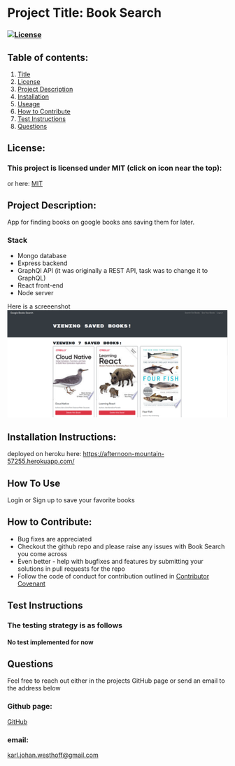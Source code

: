 
  # Project Title: Book Search 
  ### [![License](https://img.shields.io/badge/License-MIT-yellow.svg)](https://opensource.org/licenses/MIT)
  
  ## Table of contents:
  1. [Title](#Project-Title)
  1. [License](#License)
  1. [Project Description](#Project-Description)
  1. [Installation](#Installation-Instructions)
  1. [Useage](#How-To-Use)
  1. [How to Contribute](#How-to-Contribute)
  1. [Test Instructions](#Test-Instructions)
  1. [Questions](#Questions)

  ## License: 
  ### This project is licensed under MIT (click on icon near the top):
  or here: [MIT](https://opensource.org/licenses/MIT)
 

  ## Project Description:
  App for finding books on google books ans saving them for later.

  ### Stack
  * Mongo database
  * Express backend
  * GraphQl API (it was originally a REST API, task was to change it to GraphQL)
  * React front-end
  * Node server


  Here is a screeenshot
  ![](BookReview.png)

  ## Installation Instructions:
  deployed on heroku here: https://afternoon-mountain-57255.herokuapp.com/
  ## How To Use
  Login or Sign up to save your favorite books
  ## How to Contribute:
  * Bug fixes are appreciated
  * Checkout the github repo and please raise any issues with Book Search you come across 
  * Even better - help with bugfixes and features by submitting your solutions in pull requests for the repo
  * Follow the code of conduct for contribution outlined in [Contributor Covenant](https://www.contributor-covenant.org/) 
  ## Test Instructions
  ### The testing strategy is as follows
  #### No test implemented for now

  ## Questions
  Feel free to reach out either in the projects GitHub page or send an email to the address below
  ### Github page:
  [GitHub](https://github.com/KJWesthoff/book-search)
  ### email:
  [karl.johan.westhoff@gmail.com](mailto:karl.johan.westhoff@gmail.com) 
